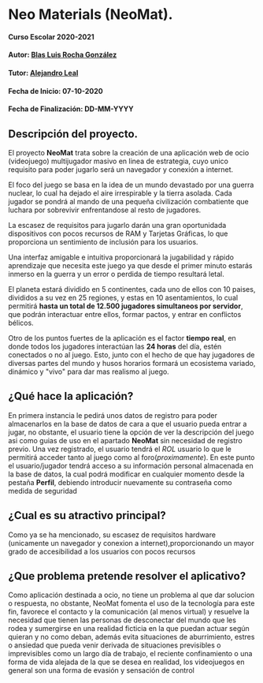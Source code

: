 # Neo Materials (NeoMat).

#### Curso Escolar 2020-2021
#### Autor: [Blas Luis Rocha González](https://github.com/BLRochaGonzalez)
#### Tutor: [Alejandro Leal](https://github.com/cruzaleal)
#### Fecha de Inicio: 07-10-2020
#### Fecha de Finalización: DD-MM-YYYY


## Descripción del proyecto.

El proyecto **NeoMat** trata sobre la creación de una aplicación web de ocio (videojuego) multijugador masivo en linea de estrategia, cuyo unico requisito para poder jugarlo será un navegador y conexión a internet.

El foco del juego se basa en la idea de un mundo devastado por una guerra nuclear, lo cual ha dejado el aire irrespirable y la tierra asolada.
Cada jugador se pondrá al mando de una pequeña civilización combatiente que luchara por sobrevivir enfrentandose al resto de jugadores.

La escasez de requisitos para jugarlo darán una gran oportunidada dispositivos con pocos recursos de RAM y Tarjetas Gráficas, lo que proporciona un sentimiento de inclusión para los usuarios.

Una interfaz amigable e intuitiva proporcionará la jugabilidad y rápido aprendizaje que necesita este juego ya que desde el primer minuto estarás inmerso en la guerra y un error o perdida de tiempo resultará letal.

El planeta estará dividido en 5 continentes, cada uno de ellos con 10 paises, divididos a su vez en 25 regiones, y estas en 10 asentamientos, lo cual permitirá **hasta un total de 12.500 jugadores simultaneos por servidor**, que podrán interactuar entre ellos, formar pactos, y entrar en conflictos bélicos.

Otro de los puntos fuertes de la aplicación es el factor **tiempo real**, en donde todos los jugadores interactúan las **24 horas** del día, estén conectados o no al juego. Esto, junto con el hecho de que hay jugadores de diversas partes del mundo y husos horarios formará un ecosistema variado, dinámico y "vivo" para dar mas realismo al juego.


## ¿Qué hace la aplicación?

En primera instancia le pedirá unos datos de registro para poder almacenarlos en la base de datos de cara a que el usuario pueda entrar a jugar, no obstante, el usuario tiene la opción de ver la descripción del juego asi como guias de uso en el apartado **NeoMat** sin necesidad de registro previo.
Una vez registrado, el usuario tendrá el *ROL* usuario lo que le permitirá acceder tanto al juego como al foro(*proximamente*).
En este punto el usuario/jugador tendrá acceso a su información personal almacenada en la base de datos, la cual podrá modificar en cualquier momento desde la pestaña **Perfil**, debiendo introducir nuevamente su contraseña como medida de seguridad


## ¿Cual es su atractivo principal?

Como ya se ha mencionado, su escasez de requisitos hardware (unicamente un navegador y conexion a internet),proporcionando un mayor grado de accesibilidad a los usuarios con pocos recursos

## ¿Que problema pretende resolver el aplicativo?

Como aplicación destinada a ocio, no tiene un problema al que dar solucion o respuesta, no obstante, NeoMat fomenta el uso de la tecnología para este fin, favorece el contacto y la comunicación (al menos virtual) y resuelve la necesidad que tienen las personas de desconectar del mundo que les rodea y sumergirse en una realidad ficticia en la que puedan actuar según quieran y no como deban, además evita situaciones de aburrimiento, estres o ansiedad que pueda venir derivada de situaciones previsibles o imprevisibles como un largo día de trabajo, el reciente confinamiento o una forma de vida alejada de la que se desea en realidad, los videojuegos en general son una forma de evasión y sensación de control